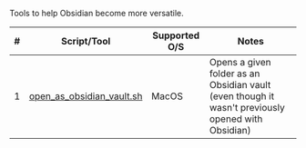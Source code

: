 
Tools to help Obsidian become more versatile.

| #   | Script/Tool                                                                   | Supported O/S | Notes                                                                                             |
| --- | ----------------------------------------------------------------------------- | ------------- | ------------------------------------------------------------------------------------------------- |
| 1   | [open_as_obsidian_vault.sh](open_as_obsidian_vault/open_as_obsidian_vault.md) | MacOS         | Opens a given folder as an Obsidian vault (even though it wasn't previously opened with Obsidian) |
